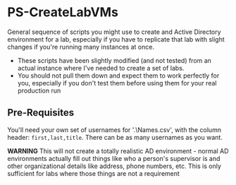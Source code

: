 # PS-CreateLabVMs
General sequence of scripts you might use to create and Active Directory environment for a lab, especially if you have to replicate that lab with slight changes if you're running many instances at once.

* These scripts have been slightly modified (and not tested) from an actual instance where I've needed to create a set of labs.
* You should not pull them down and expect them to work perfectly for you, especially if you don't test them before using them for your real production run

## Pre-Requisites
You'll need your own set of usernames for '.\Names.csv', with the column header: `first,last,title`. There can be as many usernames as you want.

**WARNING** This will not create a totally realistic AD environment - normal AD environments actually fill out things like who a person's supervisor is and other organizational details like address, phone numbers, etc. This is only sufficient for labs where those things are not a requirement

